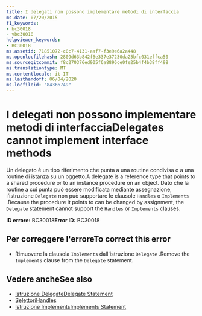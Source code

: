 ```yaml
---
title: I delegati non possono implementare metodi di interfaccia
ms.date: 07/20/2015
f1_keywords:
- bc30018
- vbc30018
helpviewer_keywords:
- BC30018
ms.assetid: 71851072-c0c7-4131-aaf7-f3e9e6a2a448
ms.openlocfilehash: 2809d63b842f6e337e37230da25bfc031effca50
ms.sourcegitcommit: f8c270376ed905f6a8896ce0fe25b4f4b38ff498
ms.translationtype: MT
ms.contentlocale: it-IT
ms.lasthandoff: 06/04/2020
ms.locfileid: "84366749"
---
```

# <a name="delegates-cannot-implement-interface-methods"></a><span data-ttu-id="2ff05-102">I delegati non possono implementare metodi di interfaccia</span><span class="sxs-lookup"><span data-stu-id="2ff05-102">Delegates cannot implement interface methods</span></span>
<span data-ttu-id="2ff05-103">Un delegato è un tipo riferimento che punta a una routine condivisa o a una routine di istanza su un oggetto.</span><span class="sxs-lookup"><span data-stu-id="2ff05-103">A delegate is a reference type that points to a shared procedure or to an instance procedure on an object.</span></span> <span data-ttu-id="2ff05-104">Dato che la routine a cui punta può essere modificata mediante assegnazione, l'istruzione `Delegate` non può supportare le clausole `Handles` o `Implements` .</span><span class="sxs-lookup"><span data-stu-id="2ff05-104">Because the procedure it points to can be changed by assignment, the `Delegate` statement cannot support the `Handles` or `Implements` clauses.</span></span>  
  
 <span data-ttu-id="2ff05-105">**ID errore:** BC30018</span><span class="sxs-lookup"><span data-stu-id="2ff05-105">**Error ID:** BC30018</span></span>  
  
## <a name="to-correct-this-error"></a><span data-ttu-id="2ff05-106">Per correggere l'errore</span><span class="sxs-lookup"><span data-stu-id="2ff05-106">To correct this error</span></span>  
  
- <span data-ttu-id="2ff05-107">Rimuovere la clausola `Implements` dall'istruzione `Delegate` .</span><span class="sxs-lookup"><span data-stu-id="2ff05-107">Remove the `Implements` clause from the `Delegate` statement.</span></span>  
  
## <a name="see-also"></a><span data-ttu-id="2ff05-108">Vedere anche</span><span class="sxs-lookup"><span data-stu-id="2ff05-108">See also</span></span>

- [<span data-ttu-id="2ff05-109">Istruzione Delegate</span><span class="sxs-lookup"><span data-stu-id="2ff05-109">Delegate Statement</span></span>](../language-reference/statements/delegate-statement.md)
- [<span data-ttu-id="2ff05-110">Selettori</span><span class="sxs-lookup"><span data-stu-id="2ff05-110">Handles</span></span>](../language-reference/statements/handles-clause.md)
- [<span data-ttu-id="2ff05-111">Istruzione Implements</span><span class="sxs-lookup"><span data-stu-id="2ff05-111">Implements Statement</span></span>](../language-reference/statements/implements-statement.md)
